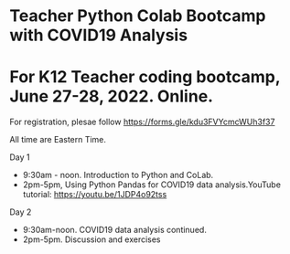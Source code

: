 # Teacher Python Colab Bootcamp with COVID19 Analysis
# For K12 Teacher coding bootcamp, June 27-28, 2022. Online. 
For registration, plesae follow https://forms.gle/kdu3FVYcmcWUh3f37 

All time are Eastern Time. <br> 

Day 1<br> 
+ 9:30am - noon. Introduction to Python and CoLab. <br> 
+ 2pm-5pm,  Using Python Pandas for COVID19 data analysis.YouTube tutorial: https://youtu.be/1JDP4o92tss  <br> 
       
Day 2 <br>
* 9:30am-noon. COVID19 data analysis continued. <br> 
* 2pm-5pm.  Discussion and exercises

